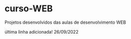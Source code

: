 # curso-WEB
Projetos desenvolvidos das aulas de desenvolvimento WEB

última linha adicionada! 26/09/2022